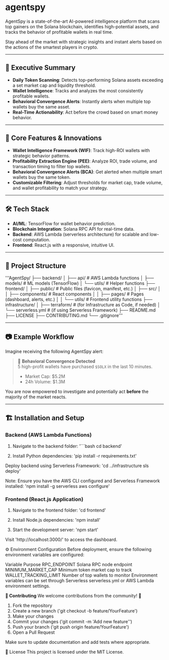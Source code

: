 # agentspy

AgentSpy is a state-of-the-art AI-powered intelligence platform that scans top gainers on the Solana blockchain, identifies high-potential assets, and tracks the behavior of profitable wallets in real time.

Stay ahead of the market with strategic insights and instant alerts based on the actions of the smartest players in crypto.

---

## 🚀 Executive Summary

- **Daily Token Scanning**: Detects top-performing Solana assets exceeding a set market cap and liquidity threshold.
- **Wallet Intelligence**: Tracks and analyzes the most consistently profitable wallets.
- **Behavioral Convergence Alerts**: Instantly alerts when multiple top wallets buy the same asset.
- **Real-Time Actionability**: Act before the crowd based on smart money behavior.

---

## 🧠 Core Features & Innovations

- **Wallet Intelligence Framework (WIF)**: Track high-ROI wallets with strategic behavior patterns.
- **Profitability Extraction Engine (PEE)**: Analyze ROI, trade volume, and transaction timing to filter top wallets.
- **Behavioral Convergence Alerts (BCA)**: Get alerted when multiple smart wallets buy the same token.
- **Customizable Filtering**: Adjust thresholds for market cap, trade volume, and wallet profitability to match your strategy.

---

## 🛠️ Tech Stack

- **AI/ML**: TensorFlow for wallet behavior prediction.
- **Blockchain Integration**: Solana RPC API for real-time data.
- **Backend**: AWS Lambda (serverless architecture) for scalable and low-cost computation.
- **Frontend**: React.js with a responsive, intuitive UI.

---

## 🧩 Project Structure
'''AgentSpy/
├── backend/
│   ├── api/               # AWS Lambda functions
│   ├── models/            # ML models (TensorFlow)
│   └── utils/             # Helper functions
├── frontend/
│   ├── public/            # Public files (favicon, manifest, etc.)
│   ├── src/
│   │   ├── components/    # React components
│   │   ├── pages/         # Pages (dashboard, alerts, etc.)
│   │   └── utils/         # Frontend utility functions
├── infrastructure/
│   ├── terraform/         # (for Infrastructure as Code, if needed)
│   └── serverless.yml     # (if using Serverless Framework)
├── README.md
├── LICENSE
├── CONTRIBUTING.md
└── .gitignore'''

---

## 📷 Example Workflow

Imagine receiving the following AgentSpy alert:

> 🚨 **Behavioral Convergence Detected**  
> 5 high-profit wallets have purchased `$SOLX` in the last 10 minutes.  
> - Market Cap: $5.2M  
> - 24h Volume: $1.3M

You are now empowered to investigate and potentially act **before** the majority of the market reacts.

---

## 🏗️ Installation and Setup

### Backend (AWS Lambda Functions)

1. Navigate to the backend folder:
   '```bash
   cd backend'

2. Install Python dependencies:
'pip install -r requirements.txt'


Deploy backend using Serverless Framework:
'cd ../infrastructure
sls deploy'

Note: Ensure you have the AWS CLI configured and Serverless Framework installed:
'npm install -g serverless
aws configure'

### **Frontend (React.js Application)**
1. Navigate to the frontend folder:
'cd frontend'

2. Install Node.js dependencies:
'npm install'

3. Start the development server:
'npm start'

Visit 'http://localhost:3000/' to access the dashboard.

⚙️ Environment Configuration
Before deployment, ensure the following environment variables are configured:

Variable	Purpose
RPC_ENDPOINT	Solana RPC node endpoint
MINIMUM_MARKET_CAP	Minimum token market cap to track
WALLET_TRACKING_LIMIT	Number of top wallets to monitor
Environment variables can be set through Serverless serverless.yml or AWS Lambda environment settings.

**📢 Contributing**
We welcome contributions from the community! 🚀

1. Fork the repository
2. Create a new branch ('git checkout -b feature/YourFeature')
3. Make your changes
4. Commit your changes ('git commit -m 'Add new feature'')
5. Push your branch ('git push origin feature/YourFeature')
6. Open a Pull Request

Make sure to update documentation and add tests where appropriate.

📜 License
This project is licensed under the MIT License.
